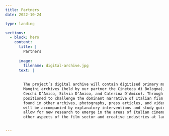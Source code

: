 ```yaml
---
title: Partners
date: 2022-10-24

type: landing

sections:
  - block: hero
    content:
      title: |
        Partners 
        
      image:
        filename: digital-archive.jpg
      text: |
       
        
        The project’s digital archive will contain digitised primary materials from the following archives: the Mara Blasetti and Cecilia 
        Mangini archives (held by our partner the Cineteca di Bologna), and the Cecchi D’Amico family archive (including papers of Suso 
        Cecchi D’Amico, Silvia D’Amico, and Caterina D’Amico). Through the project team’s work, these resources will be critically  
        positioned to challenge the dominant narrative of Italian film history. The digital archive will also include material on women 
        found in other archives, photographs, press articles, and videos of oral testimonies collected for this project. These
        will be accompanied by explanatory interventions and study guides for researchers and other users. This open-access repository will 
        allow for new research to emerge in the areas of Italian cinema and culture, production studies, gendered labour, oral history, and 
        other aspects of the film sector and creative industries at large.


--- 
```



